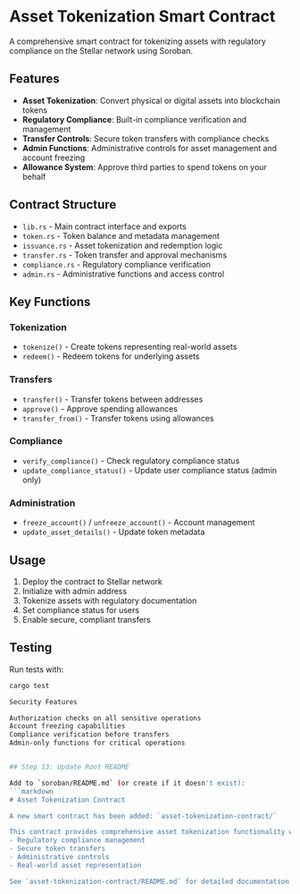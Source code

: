 # Asset Tokenization Smart Contract

A comprehensive smart contract for tokenizing assets with regulatory compliance on the Stellar network using Soroban.

## Features

- **Asset Tokenization**: Convert physical or digital assets into blockchain tokens
- **Regulatory Compliance**: Built-in compliance verification and management
- **Transfer Controls**: Secure token transfers with compliance checks
- **Admin Functions**: Administrative controls for asset management and account freezing
- **Allowance System**: Approve third parties to spend tokens on your behalf

## Contract Structure

- `lib.rs` - Main contract interface and exports
- `token.rs` - Token balance and metadata management
- `issuance.rs` - Asset tokenization and redemption logic
- `transfer.rs` - Token transfer and approval mechanisms
- `compliance.rs` - Regulatory compliance verification
- `admin.rs` - Administrative functions and access control

## Key Functions

### Tokenization
- `tokenize()` - Create tokens representing real-world assets
- `redeem()` - Redeem tokens for underlying assets

### Transfers
- `transfer()` - Transfer tokens between addresses
- `approve()` - Approve spending allowances
- `transfer_from()` - Transfer tokens using allowances

### Compliance
- `verify_compliance()` - Check regulatory compliance status
- `update_compliance_status()` - Update user compliance status (admin only)

### Administration
- `freeze_account()` / `unfreeze_account()` - Account management
- `update_asset_details()` - Update token metadata

## Usage

1. Deploy the contract to Stellar network
2. Initialize with admin address
3. Tokenize assets with regulatory documentation
4. Set compliance status for users
5. Enable secure, compliant transfers

## Testing

Run tests with:
```bash
cargo test

Security Features

Authorization checks on all sensitive operations
Account freezing capabilities
Compliance verification before transfers
Admin-only functions for critical operations


## Step 13: Update Root README

Add to `soroban/README.md` (or create if it doesn't exist):
```markdown
# Asset Tokenization Contract

A new smart contract has been added: `asset-tokenization-contract/`

This contract provides comprehensive asset tokenization functionality with:
- Regulatory compliance management
- Secure token transfers
- Administrative controls
- Real-world asset representation

See `asset-tokenization-contract/README.md` for detailed documentation.